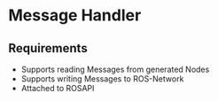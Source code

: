 # Message Handler

## Requirements
* Supports reading Messages from generated Nodes 
* Supports writing Messages to ROS-Network
* Attached to ROSAPI